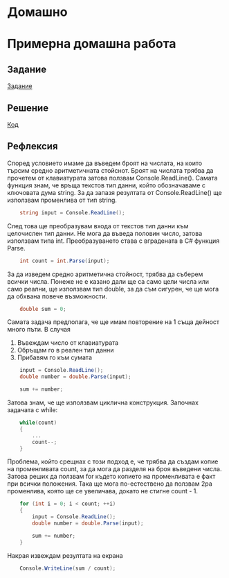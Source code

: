 # Домашно
# Примерна домашна работа

## Задание
[Задание](https://docs.google.com/document/d/1dYI6N9vXSGMaDh6D2GC9MecRH-Q9DIPvbsoyrHAdEuY/edit?tab=t.0#heading=h.k2hmrhjqy6kz)

## Решение
[Код](http://github.com/miyaivv/Domashno-Mia/blob/main/Domasno/Domasno/Program.cs)

## Рефлексия

Според условието имаме да въведем броят на числата, на които търсим средно аритметичната стойснот. Броят на числата трябва да прочетем от клавиатурата затова ползвам Console.ReadLine().
Самата функция знам, че връща текстов тип данни, който обозначаваме с ключовата дума string. За да запазя резултата от Console.ReadLine() ще използвам променлива от тип string.
``` c#
    string input = Console.ReadLine();
```

След това ще преобразувам входа от текстов тип данни към целочислен тип данни. Не мога да въведа половин число, затова използвам типа int.
Преобразуването става с вградената в C# функция Parse.
``` c#
    int count = int.Parse(input);
```

За да изведем средно аритметична стойност, трябва да съберем всички числа. Понеже не е казано дали ще са само цели числа или само реални, ще използвам тип double, за да съм сигурен, че ще мога да обхвана повече възможности.
``` c#
    double sum = 0;
```

Самата задача предполага, че ще имам повторение на 1 съща дейност много пъти. В случая
1. Въвеждам число от клавиатурата
2. Обръщам го в реален тип данни
3. Прибавям го към сумата

``` c#
    input = Console.ReadLine();
    double number = double.Parse(input);

    sum += number;
```


Затова знам, че ще използвам циклична конструкция. Започнах задачата с while:

``` c#
    while(count)
    {
        ...
        count--;
    }
```

Проблема, който срещнах с този подход е, че трябва да създам копие на променливата count, за да мога да разделя на броя въведени числа.
Затова реших да ползвам for където копието на променливата е факт при всички положения. Така ще мога по-естествено да ползвам 2ра променлива, която ще се увеличава, докато не стигне count - 1.
``` c#
    for (int i = 0; i < count; ++i)
    {
        input = Console.ReadLine();
        double number = double.Parse(input);

        sum += number;
    }
```

Накрая извеждам резултата на екрана
``` c#
    Console.WriteLine(sum / count);
```
